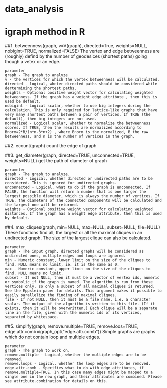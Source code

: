 # data_analysis

# igraph method in R
##1. betweenness(graph, v=V(graph), directed=True, weights=NULL, nobigint=TRUE, normalized=FALSE)
The vertex and edge betweenness are (roughly) defind by the number of geodesices (shortest paths) going though a vetex or an edge.

	parameter
	graph - The graph to analyze
	v - the vertices for which the vertex betweenness will be calculated.
	directed - logical, wheter directed paths should be considered while dertermining the shortest paths.
	weights - Optional positive weight vector for calculating weighted betweenness. If the graph has a weight edge attribute , then this is used be default.
	nobigint - Logical scalar, whether to use big integers during the calculation. This is only required for lattice-like graphs that have very many shortest paths between a pair of vertices. If TRUE (the default), then big integers are not used.
	normalized - Logical scalar, whether to normalize the betweenness scores. If TRUE, then the results are normalized according to Bnorm=2*B/(n*n-3*n+2) , where Bnorm is the normalized, B the raw betweenness, and n is the number of vertices in the graph.
	
##2. ecount(graph)
count the edge of graph

##3. get_diameter(graph, directed=TRUE, unconnected=TRUE, weights=NULL)
get the path of diameter of graph

	parameter
	graph - The graph to analyze.
	directed - Logical, whether directed or undirected paths are to be considered. This is ignored for undirected graphs.
	unconnected - Logical, what to do if the graph is unconnected. If FALSE, the function will return a number that is one larger the largest possible diameter, which is always the number of vertices. If TRUE, the diameters of the connected components will be calculated and the largest one will be returned.
	weights - Optional positive weight vector for calculating weighted distances. If the graph has a weight edge attribute, then this is used by default.
	
##4. max_cliques(graph, min=NULL, max=NULL, subset=NULL, file=NULL)
These functions find all, the largest or all the maximal cliques in an undirected graph. The size of the largest clique can also be calculated.

	parameter
	graph - The input graph, directed graphs will be considered as undirected ones, multiple edges and loops are ignored.
	min - Numeric constant, lower limit on the size of the cliques to find. NULL means no limit, ie. it is the same as 0.
	max - Numeric constant, upper limit on the size of the cliques to find. NULL means no limit.
	subset - If not NULL, then it must be a vector of vertex ids, numeric or symbolic if the graph is named. The algorithm is run from these vertices only, so only a subset of all maximal cliques is returned. See the Eppstein paper for details. This argument makes it possible to easily parallelize the finding of maximal cliques.
	file - If not NULL, then it must be a file name, i.e. a character scalar. The output of the algorithm is written to this file. (If it exists, then it will be overwritten.) Each clique will be a separate line in the file, given with the numeric ids of its vertices, separated by whitespace.
	
##5. simplify(graph, remove.multiple=TRUE, remove.loos=TRUE, edge.attr.comb=igraph_opt("edge.attr.comb"))
Simple graphs are graphs which do not contain loop and multiple edges.

	parameter
	graph - The graph to work on.
	remove.multiple - Logical, whether the multiple edges are to be removed.
	remove.loops - Logical, whether the loop edges are to be removed.
	edge.attr.comb - Specifies what to do with edge attributes, if remove.multiple=TRUE. In this case many edges might be mapped to a single one in the new graph, and their attributes are combined. Please see attribute.combination for details on this.
	